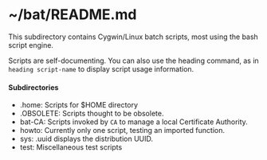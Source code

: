 <!-- -------------------------------------------------------------------------
//
//       Copyright (C) 2023 Frank Eskesen.
//
//       This file is free content, distributed under the MIT license.
//       (See accompanying file LICENSE.MIT or the original contained
//       within https://opensource.org/licenses/MIT)
//
//----------------------------------------------------------------------------
//
// Title-
//       ~/bat/README.md
//
// Purpose-
//       Batch subdirectory information (in markdown format.)
//
// Last change date-
//       2023/02/01
//
//------------------------------------------------------------------------ -->

# ~/bat/README.md

This subdirectory contains Cygwin/Linux batch scripts, most using the bash
script engine.

Scripts are self-documenting.
You can also use the heading command, as in `heading script-name` to
display script usage information.

####
#### Subdirectories
- .home: Scripts for \$HOME directory
- .OBSOLETE: Scripts thought to be obsolete.
- bat-CA: Scripts invoked by `CA` to manage a local Certificate Authority.
- howto: Currently only one script, testing an imported function.
- sys: .uuid displays the distribution UUID.
- test: Miscellaneous test scripts
